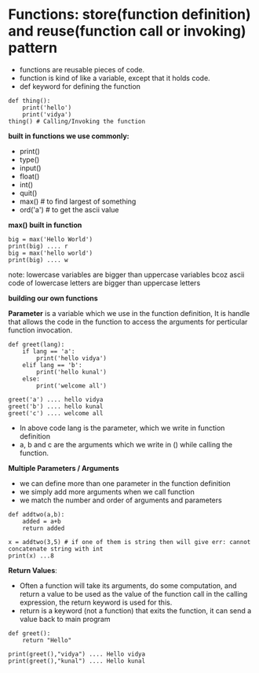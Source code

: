 # Functions: store(function definition) and reuse(function call or invoking) pattern
- functions are reusable pieces of code.
- function is kind of like a variable, except that it holds code.
- def keyword for defining the function

```
def thing():
    print('hello')
    print('vidya')
thing() # Calling/Invoking the function
```
**built in functions we use commonly:**
- print()
- type()
- input()
- float()
- int()
- quit()
- max() # to find largest of something
- ord('a') # to get the ascii value

**max() built in function**
```
big = max('Hello World')
print(big) .... r
big = max('hello world')
print(big) .... w
```
note: lowercase variables are bigger than uppercase variables bcoz ascii code of lowercase letters are bigger than uppercase letters

**building our own functions**
 
**Parameter** is a variable which we use in the function definition, It is handle that allows the code in the function to access the arguments for perticular function invocation.

```
def greet(lang):
    if lang == 'a':
        print('hello vidya')
    elif lang == 'b':
        print('hello kunal')
    else:
        print('welcome all')  

greet('a') .... hello vidya
greet('b') .... hello kunal
greet('c') .... welcome all     

```
- In above code lang is the parameter, which we write in function definition
- a, b and c are the arguments which we write in () while calling the function.

**Multiple Parameters / Arguments**
- we can define more than one parameter in the function definition
- we simply add more arguments when we call function
- we match the number and order of arguments and parameters

```
def addtwo(a,b):
    added = a+b
    return added

x = addtwo(3,5) # if one of them is string then will give err: cannot concatenate string with int
print(x) ...8
```

**Return Values**: 
- Often a function will take its arguments, do some computation, and return a value to be used as the value of the function call in the calling expression, the return keyword is used for this.
- return is a keyword (not a function) that exits the function, it can send a value back to main program
```
def greet():
    return "Hello"

print(greet(),"vidya") .... Hello vidya
print(greet(),"kunal") .... Hello kunal
```
